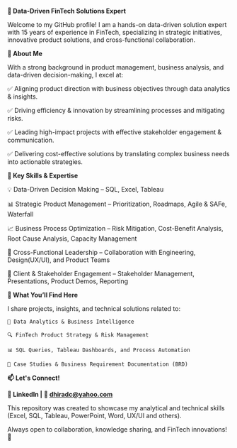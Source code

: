 **🚀 Data-Driven FinTech Solutions Expert**

Welcome to my GitHub profile! I am a hands-on data-driven solution expert with 15 years of experience in FinTech, specializing in strategic initiatives, innovative product solutions, and cross-functional collaboration.

**🔹 About Me**

With a strong background in product management, business analysis, and data-driven decision-making, I excel at:

✅ Aligning product direction with business objectives through data analytics & insights.

✅ Driving efficiency & innovation by streamlining processes and mitigating risks.

✅ Leading high-impact projects with effective stakeholder engagement & communication.

✅ Delivering cost-effective solutions by translating complex business needs into actionable strategies.

**🔹 Key Skills & Expertise**

💡 Data-Driven Decision Making – SQL, Excel, Tableau

📊 Strategic Product Management – Prioritization, Roadmaps, Agile & SAFe, Waterfall

📈 Business Process Optimization – Risk Mitigation, Cost-Benefit Analysis, Root Cause Analysis, Capacity Management

🔗 Cross-Functional Leadership – Collaboration with Engineering, Design(UX/UI), and Product Teams

🎯 Client & Stakeholder Engagement – Stakeholder Management, Presentations, Product Demos, Reporting

**🔹 What You’ll Find Here**

I share projects, insights, and technical solutions related to:

    📂 Data Analytics & Business Intelligence
    
    🔍 FinTech Product Strategy & Risk Management
    
    📊 SQL Queries, Tableau Dashboards, and Process Automation
    
    🚀 Case Studies & Business Requirement Documentation (BRD)

**📫 Let's Connect!**

**🔗 LinkedIn | 📧 dhiradc@yahoo.com**

This repository was created to showcase my analytical and technical skills (Excel, SQL, Tableau, PowerPoint, Word, UX/UI and others).

Always open to collaboration, knowledge sharing, and FinTech innovations! 🚀
